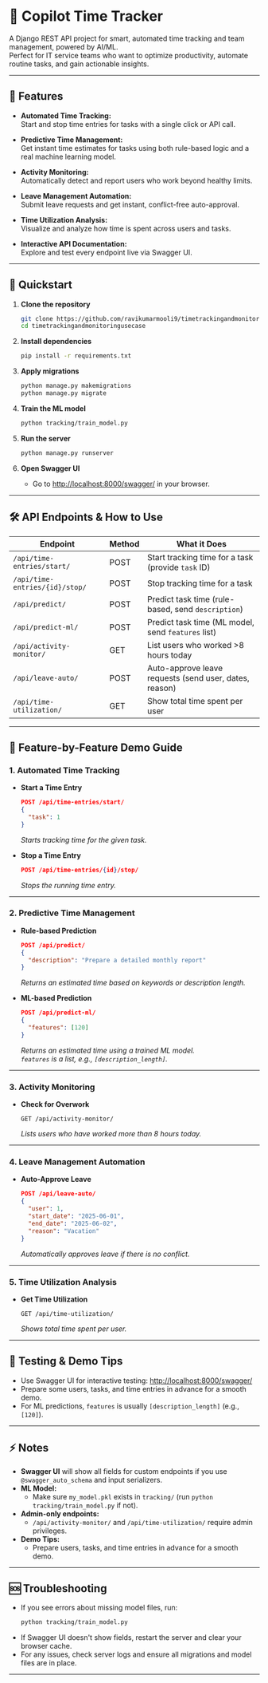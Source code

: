 # 🚀 Copilot Time Tracker

A Django REST API project for smart, automated time tracking and team management, powered by AI/ML.  
Perfect for IT service teams who want to optimize productivity, automate routine tasks, and gain actionable insights.

---

## 🌟 Features

- **Automated Time Tracking:**  
  Start and stop time entries for tasks with a single click or API call.

- **Predictive Time Management:**  
  Get instant time estimates for tasks using both rule-based logic and a real machine learning model.

- **Activity Monitoring:**  
  Automatically detect and report users who work beyond healthy limits.

- **Leave Management Automation:**  
  Submit leave requests and get instant, conflict-free auto-approval.

- **Time Utilization Analysis:**  
  Visualize and analyze how time is spent across users and tasks.

- **Interactive API Documentation:**  
  Explore and test every endpoint live via Swagger UI.

---

## 🚦 Quickstart

1. **Clone the repository**
    ```sh
    git clone https://github.com/ravikumarmooli9/timetrackingandmonitoringusecase.git
    cd timetrackingandmonitoringusecase
    ```

2. **Install dependencies**
    ```sh
    pip install -r requirements.txt
    ```

3. **Apply migrations**
    ```sh
    python manage.py makemigrations
    python manage.py migrate
    ```

4. **Train the ML model**
    ```sh
    python tracking/train_model.py
    ```

5. **Run the server**
    ```sh
    python manage.py runserver
    ```

6. **Open Swagger UI**
    - Go to [http://localhost:8000/swagger/](http://localhost:8000/swagger/) in your browser.

---

## 🛠️ API Endpoints & How to Use

| Endpoint                           | Method | What it Does                                              |
|-------------------------------------|--------|----------------------------------------------------------|
| `/api/time-entries/start/`          | POST   | Start tracking time for a task (provide `task` ID)        |
| `/api/time-entries/{id}/stop/`      | POST   | Stop tracking time for a task                             |
| `/api/predict/`                     | POST   | Predict task time (rule-based, send `description`)        |
| `/api/predict-ml/`                  | POST   | Predict task time (ML model, send `features` list)        |
| `/api/activity-monitor/`            | GET    | List users who worked >8 hours today                      |
| `/api/leave-auto/`                  | POST   | Auto-approve leave requests (send user, dates, reason)    |
| `/api/time-utilization/`            | GET    | Show total time spent per user                            |

---

## 📖 Feature-by-Feature Demo Guide

### 1. Automated Time Tracking

- **Start a Time Entry**
    ```json
    POST /api/time-entries/start/
    {
      "task": 1
    }
    ```
    *Starts tracking time for the given task.*

- **Stop a Time Entry**
    ```json
    POST /api/time-entries/{id}/stop/
    ```
    *Stops the running time entry.*

---

### 2. Predictive Time Management

- **Rule-based Prediction**
    ```json
    POST /api/predict/
    {
      "description": "Prepare a detailed monthly report"
    }
    ```
    *Returns an estimated time based on keywords or description length.*

- **ML-based Prediction**
    ```json
    POST /api/predict-ml/
    {
      "features": [120]
    }
    ```
    *Returns an estimated time using a trained ML model.  
    `features` is a list, e.g., `[description_length]`.*

---

### 3. Activity Monitoring

- **Check for Overwork**
    ```http
    GET /api/activity-monitor/
    ```
    *Lists users who have worked more than 8 hours today.*

---

### 4. Leave Management Automation

- **Auto-Approve Leave**
    ```json
    POST /api/leave-auto/
    {
      "user": 1,
      "start_date": "2025-06-01",
      "end_date": "2025-06-02",
      "reason": "Vacation"
    }
    ```
    *Automatically approves leave if there is no conflict.*

---

### 5. Time Utilization Analysis

- **Get Time Utilization**
    ```http
    GET /api/time-utilization/
    ```
    *Shows total time spent per user.*

---

## 🧪 Testing & Demo Tips

- Use Swagger UI for interactive testing: [http://localhost:8000/swagger/](http://localhost:8000/swagger/)
- Prepare some users, tasks, and time entries in advance for a smooth demo.
- For ML predictions, `features` is usually `[description_length]` (e.g., `[120]`).

---

## ⚡ Notes

- **Swagger UI** will show all fields for custom endpoints if you use `@swagger_auto_schema` and input serializers.
- **ML Model:**  
  - Make sure `my_model.pkl` exists in `tracking/` (run `python tracking/train_model.py` if not).
- **Admin-only endpoints:**  
  - `/api/activity-monitor/` and `/api/time-utilization/` require admin privileges.
- **Demo Tips:**  
  - Prepare users, tasks, and time entries in advance for a smooth demo.

---

## 🆘 Troubleshooting

- If you see errors about missing model files, run:
    ```sh
    python tracking/train_model.py
    ```
- If Swagger UI doesn't show fields, restart the server and clear your browser cache.
- For any issues, check server logs and ensure all migrations and model files are in place.

---
